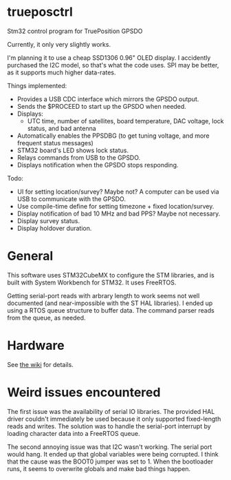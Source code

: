 # trueposctrl
Stm32 control program for TruePosition GPSDO

Currently, it only very slightly works.

I'm planning it to use a cheap SSD1306 0.96" OLED display.
I accidently purchased the I2C model, so that's what the code uses.
SPI may be better, as it supports much higher data-rates.

Things implemented:
* Provides a USB CDC interface which mirrors the GPSDO output.
* Sends the $PROCEED to start up the GPSDO when needed.
* Displays:
  * UTC time, number of satellites, board temperature, DAC voltage, lock status, and bad antenna
* Automatically enables the PPSDBG (to get tuning voltage, and more frequent status messages)
* STM32 board's LED shows lock status.
* Relays commands from USB to the GPSDO.
* Displays notification when the GPSDO stops responding.

Todo:

* UI for setting location/survey? Maybe not? A computer can be used via USB to communicate with the GPSDO.
* Use compile-time define for setting timezone + fixed location/survey.
* Display notification of bad 10 MHz and bad PPS? Maybe not necessary.
* Display survey status.
* Display holdover duration.

# General

This software uses STM32CubeMX to configure the STM libraries, and is built with System Workbench for STM32. It uses FreeRTOS.

Getting serial-port reads with arbrary length to work seems not well documented (and near-impossible with the ST HAL libraries). I ended up using a RTOS queue structure to buffer data. The command parser reads from the queue, as needed.

# Hardware

See [the wiki](https://github.com/pigrew/trueposctrl/wiki/Hardware-Details-Mods) for details.

# Weird issues encountered

The first issue was the availability of serial IO libraries. The provided HAL driver
couldn't immediately be used because it only supported fixed-length reads and writes.
The solution was to handle the serial-port interrupt by loading character data into
a FreeRTOS queue.

The second annoying issue was that I2C wasn't working. The serial port would hang. It ended
up that global variables were being corrupted. I think that the cause was the BOOT0 jumper
was set to 1. When the bootloader runs, it seems to overwrite globals and make bad things happen.
